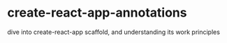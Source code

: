 # create-react-app-annotations
dive into create-react-app scaffold, and understanding its work principles
